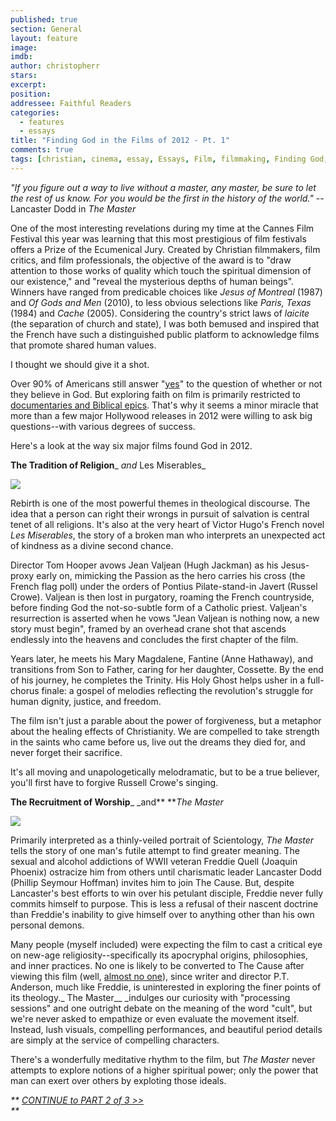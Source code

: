 ```yaml
---
published: true
section: General
layout: feature
image: 
imdb: 
author: christopherr
stars: 
excerpt: 
position: 
addressee: Faithful Readers
categories:
  - features
  - essays
title: "Finding God in the Films of 2012 - Pt. 1"
comments: true
tags: [christian, cinema, essay, Essays, Film, filmmaking, Finding God, God, jewish, Lord, religion, religious, worship]
---
```

_"If you figure out a way to live without a master, any master, be sure to let the rest of us know. For you would be the first in the history of the world."_ -- Lancaster Dodd in _The Master_

One of the most interesting revelations during my time at the Cannes Film Festival this year was learning that this most prestigious of film festivals offers a Prize of the Ecumenical Jury. Created by Christian filmmakers, film critics, and film professionals, the objective of the award is to "draw attention to those works of quality which touch the spiritual dimension of our existence," and "reveal the mysterious depths of human beings". Winners have ranged from predicable choices like _Jesus of Montreal_ (1987) and _Of Gods and Men_ (2010), to less obvious selections like _Paris, Texas_ (1984) and _Cache_ (2005). Considering the country's strict laws of _laicite_ (the separation of church and state), I was both bemused and inspired that the French have such a distinguished public platform to acknowledge films that promote shared human values.

I thought we should give it a shot.

Over 90% of Americans still answer "[yes][1]" to the question of whether or not they believe in God. But exploring faith on film is primarily restricted to [documentaries and Biblical epics][2]. That's why it seems a minor miracle that more than a few major Hollywood releases in 2012 were willing to ask big questions--with various degrees of success.

   [1]: http://www.gallup.com/poll/147887/Americans-Continue-Believe-God.aspx
   [2]: http://www.rottentomatoes.com/top/bestofrt/top_100_faith__spirituality_movies/?category=19

Here's a look at the way six major films found God in 2012.

**The Tradition of Religion**_ _and_ Les Miserables_

_![][3]_

   [3]: http://static.squarespace.com/static/5005f6bcc4aa41161b33e89e/5329cf1fe4b07c068ebf74de/5329cf20e4b07c068ebf7d46/1361220820647/Les%20Miserables%20and%20God.jpg

Rebirth is one of the most powerful themes in theological discourse. The idea that a person can right their wrongs in pursuit of salvation is central tenet of all religions. It's also at the very heart of Victor Hugo's French novel _Les Miserables_, the story of a broken man who interprets an unexpected act of kindness as a divine second chance.

Director Tom Hooper avows Jean Valjean (Hugh Jackman) as his Jesus-proxy early on, mimicking the Passion as the hero carries his cross (the French flag poll) under the orders of Pontius Pilate-stand-in Javert (Russel Crowe). Valjean is then lost in purgatory, roaming the French countryside, before finding God the not-so-subtle form of a Catholic priest. Valjean's resurrection is asserted when he vows "Jean Valjean is nothing now, a new story must begin", framed by an overhead crane shot that ascends endlessly into the heavens and concludes the first chapter of the film.

Years later, he meets his Mary Magdalene, Fantine (Anne Hathaway), and transitions from Son to Father, caring for her daughter, Cossette. By the end of his journey, he completes the Trinity. His Holy Ghost helps usher in a full-chorus finale: a gospel of melodies reflecting the revolution's struggle for human dignity, justice, and freedom.

The film isn't just a parable about the power of forgiveness, but a metaphor about the healing effects of Christianity. We are compelled to take strength in the saints who came before us, live out the dreams they died for, and never forget their sacrifice.

It's all moving and unapologetically melodramatic, but to be a true believer, you'll first have to forgive Russell Crowe's singing.

 

**The Recruitment of Worship**_ _and** **_The Master_

![][4]

   [4]: http://static.squarespace.com/static/5005f6bcc4aa41161b33e89e/5329cf1fe4b07c068ebf74de/5329cf20e4b07c068ebf7d47/1361220977008/The%20Master%20and%20God.jpg

Primarily interpreted as a thinly-veiled portrait of Scientology, _The Master_ tells the story of one man's futile attempt to find greater meaning. The sexual and alcohol addictions of WWII veteran Freddie Quell (Joaquin Phoenix) ostracize him from others until charismatic leader Lancaster Dodd (Phillip Seymour Hoffman) invites him to join The Cause. But, despite Lancaster's best efforts to win over his petulant disciple, Freddie never fully commits himself to purpose. This is less a refusal of their nascent doctrine than Freddie's inability to give himself over to anything other than his own personal demons.

Many people (myself included) were expecting the film to cast a critical eye on new-age religiosity--specifically its apocryphal origins, philosophies, and inner practices. No one is likely to be converted to The Cause after viewing this film (well, [almost no one][5]), since writer and director P.T. Anderson, much like Freddie, is uninterested in exploring the finer points of its theology._ The Master__ _indulges our curiosity with "processing sessions" and one outright debate on the meaning of the word "cult", but we're never asked to empathize or even evaluate the movement itself. Instead, lush visuals, compelling performances, and beautiful period details are simply at the service of compelling characters.

   [5]: /letters/2012/10/9/the-master.html

There's a wonderfully meditative rhythm to the film, but _The Master_ never attempts to explore notions of a higher spiritual power; only the power that man can exert over others by exploting those ideals.

_** [CONTINUE to PART 2 of 3 >>][6]  
**_

   [6]: /letters/2013/2/18/finding-god-in-the-films-of-2012-pt2.html
